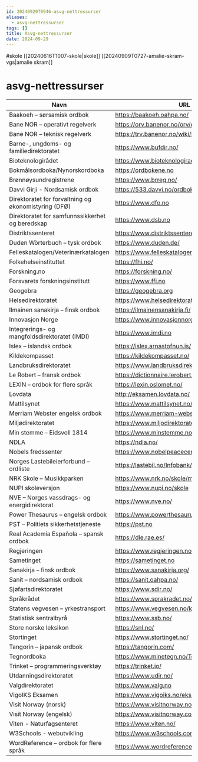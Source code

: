 ```yaml
---
id: 20240929T0946-asvg-nettressurser
aliases:
  - asvg-nettressurser
tags: []
title: Asvg-nettressurser
date: 2024-09-29
---
```


#skole [[20240616T1007-skole|skole]] [[20240909T0727-amalie-skram-vgs|amalie skram]]

# asvg-nettressurser

| Navn                                                 | URL                                             |
| ---------------------------------------------------- | ----------------------------------------------- |
| Baakoeh – sørsamisk ordbok                           | https://baakoeh.oahpa.no/                       |
| Bane NOR – operativt regelverk                       | https://orv.banenor.no/orv/doku.php             |
| Bane NOR – teknisk regelverk                         | https://trv.banenor.no/wiki/Forside             |
| Barne-, ungdoms- og familiedirektoratet              | https://www.bufdir.no/                          |
| Bioteknologirådet                                    | https://www.bioteknologiradet.no/               |
| Bokmålsordboka/Nynorskordboka                        | https://ordbokene.no                            |
| Brønnøysundregistrene                                | https://www.brreg.no/                           |
| Davvi Girji - Nordsamisk ordbok                      | https://533.davvi.no/ordbok_samnor.php          |
| Direktoratet for forvaltning og økonomistyring (DFØ) | https://www.dfo.no                              |
| Direktoratet for samfunnssikkerhet og beredskap      | https://www.dsb.no                              |
| Distriktssenteret                                    | https://www.distriktssenteret.no                |
| Duden Wörterbuch – tysk ordbok                       | https://www.duden.de/                           |
| Felleskatalogen/Veterinærkatalogen                   | https://www.felleskatalogen.no/medisin/         |
| Folkehelseinstituttet                                | https://fhi.no/                                 |
| Forskning.no                                         | https://forskning.no/                           |
| Forsvarets forskningsinstitutt                       | https://www.ffi.no                              |
| Geogebra                                             | https://geogebra.org                            |
| Helsedirektoratet                                    | https://www.helsedirektoratet.no/               |
| Ilmainen sanakirja – finsk ordbok                    | https://ilmainensanakirja.fi/                   |
| Innovasjon Norge                                     | https://www.innovasjonnorge.no                  |
| Integrerings- og mangfoldsdirektoratet (IMDI)        | https://www.imdi.no                             |
| Islex – islandsk ordbok                              | https://islex.arnastofnun.is/                   |
| Kildekompasset                                       | https://kildekompasset.no/                      |
| Landbruksdirektoratet                                | https://www.landbruksdirektoratet.no/           |
| Le Robert – fransk ordbok                            | https://dictionnaire.lerobert.com/              |
| LEXIN – ordbok for flere språk                       | https://lexin.oslomet.no/                       |
| Lovdata                                              | http://eksamen.lovdata.no/                      |
| Mattilsynet                                          | https://www.mattilsynet.no/                     |
| Merriam Webster engelsk ordbok                       | https://www.merriam-webster.com                 |
| Miljødirektoratet                                    | https://www.miljodirektoratet.no/               |
| Min stemme – Eidsvoll 1814                           | https://www.minstemme.no/                       |
| NDLA                                                 | https://ndla.no/                                |
| Nobels fredssenter                                   | https://www.nobelpeacecenter.org                |
| Norges Lastebileierforbund – ordliste                | https://lastebil.no/Infobank/Faktabank/Ordliste |
| NRK Skole – Musikkparken                             | https://www.nrk.no/skole/musikkparken/          |
| NUPI skoleversjon                                    | https://www.nupi.no/skole                       |
| NVE – Norges vassdrags- og energidirektorat          | https://www.nve.no/                             |
| Power Thesaurus – engelsk ordbok                     | https://www.powerthesaurus.org/                 |
| PST – Politiets sikkerhetstjeneste                   | https://pst.no                                  |
| Real Academia Española – spansk ordbok               | https://dle.rae.es/                             |
| Regjeringen                                          | https://www.regjeringen.no/                     |
| Sametinget                                           | https://sametinget.no                           |
| Sanakirja – finsk ordbok                             | https://www.sanakirja.org/                      |
| Sanit – nordsamisk ordbok                            | https://sanit.oahpa.no/                         |
| Sjøfartsdirektoratet                                 | https://www.sdir.no/                            |
| Språkrådet                                           | https://www.sprakradet.no/                      |
| Statens vegvesen – yrkestransport                    | https://www.vegvesen.no/kjoretoy/yrkestransport |
| Statistisk sentralbyrå                               | https://www.ssb.no/                             |
| Store norske leksikon                                | https://snl.no/                                 |
| Stortinget                                           | https://www.stortinget.no/                      |
| Tangorin – japansk ordbok                            | https://tangorin.com/                           |
| Tegnordboka                                          | https://www.minetegn.no/Tegnordbok-2016/        |
| Trinket – programmeringsverktøy                      | https://trinket.io/                             |
| Utdanningsdirektoratet                               | https://www.udir.no/                            |
| Valgdirektoratet                                     | https://www.valg.no                             |
| VigoIKS Eksamen                                      | https://www.vigoiks.no/eksamen                  |
| Visit Norway (norsk)                                 | https://www.visitnorway.no                      |
| Visit Norway (engelsk)                               | https://www.visitnorway.com                     |
| Viten - Naturfagsenteret                             | https://www.viten.no/                           |
| W3Schools - webutvikling                             | https://www.w3schools.com/                      |
| WordReference – ordbok for flere språk               | https://www.wordreference.com/                  |
